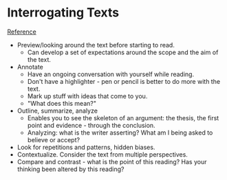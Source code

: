 # Interrogating Texts
[Reference](https://guides.library.harvard.edu/sixreadinghabits)

- Preview/looking around the text before starting to read.
  - Can develop a set of expectations around the scope and the aim of the text.
- Annotate
  - Have an ongoing conversation with yourself while reading.
  - Don't have a highlighter - pen or pencil is better to do more with the text.
  - Mark up stuff with ideas that come to you.
  - "What does this mean?"
- Outline, summarize, analyze
  - Enables you to see the skeleton of an argument: the thesis, the first point and evidence - through the conclusion.
  - Analyzing: what is the writer asserting? What am I being asked to believe or accept?
- Look for repetitions and patterns, hidden biases.
- Contextualize. Consider the text from multiple perspectives.
- Compare and contrast - what is the point of this reading? Has your thinking been altered by this reading?
